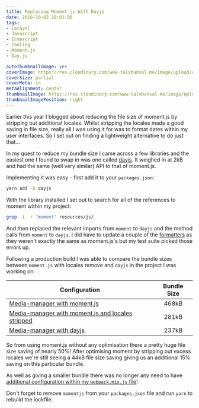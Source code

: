 ```yaml
---
title: Replacing Moment.js With Dayjs
date: 2018-10-02 19:01:00
tags:
- Laravel
- Javascript
- Ecmascript
- Tooling
- Moment.js
- Day.js

autoThumbnailImage: yes
coverImage: https://res.cloudinary.com/www-talvbansal-me/image/upload/c_scale,w_1600/v1555352638/posts/mexico-city-bellas-artes.jpg
coverSize: partial
coverMeta: in
metaAlignment: center
thumbnailImage: https://res.cloudinary.com/www-talvbansal-me/image/upload/c_scale,w_280/v1555352638/posts/mexico-city-bellas-artes.jpg
thumbnailImagePosition: right
---
```


Earlier this year I blogged about reducing the file size of moment.js by stripping out additional locales. Whilst stripping the locales made a good saving in file size, really all I was using it for was to format dates within my user interfaces. So I set out on finding a lightweight alternative to do just that...

<!-- more -->

In my quest to reduce my bundle size I came across a few libraries and the easiest one I found to swap in was one called [dayjs](https://github.com/iamkun/dayjs). It weighed in at 2kB and had the same (well very similar) API to that of moment.js.

Implementing it was easy - first add it to your `packages.json`:

```bash
yarn add -D dayjs
```

With the library installed I set out to search for all of the references to moment within my project:

```bash
grep -i -r "moment" resources/js/
```

And then replaced the relevant imports from `moment` to `dayjs` and the method calls from `moment` to `dayjs`.
I did have to update a couple of the [formatters](https://github.com/iamkun/dayjs/blob/master/docs/en/API-reference.md#format-formatstringwithtokens-string) as they weren't exactly the same as moment.js's but my test suite picked those errors up.

Following a production build I was able to compare the bundle sizes between `moment.js` with locales remove and `dayjs` in the project I was working on:


| Configuration                                     |  Bundle Size  |
| ------------------------------------------------- |:-------------:|
| [Media-manager with moment.js](https://github.com/talvbansal/media-manager/blob/ee76639b154a88f58f05a97c5533922a23448274/public/js/media-manager.js) |          468kB |                   
| [Media-manager with moment.js and locales stripped](https://github.com/talvbansal/media-manager/blob/37936444d356e41aab395c402c5837e957f241b0/public/js/media-manager.js) |         281kB |
| [Media-manager with dayjs](https://github.com/talvbansal/media-manager/blob/ea555c4219cad9581edd3e1ef5673f9ae5bd11a6/public/js/media-manager.js) |         237kB |

So from using moment.js without any optimisation there a pretty huge file size saving of nearly 50%! After optimising moment by stripping out excess locales we're still seeing a 44kB file size saving giving us an additional 15% saving on this particular bundle.

As well as giving a smaller bundle there was no longer any need to have [additional configuration within my `webpack.mix.js` file](https://github.com/talvbansal/media-manager/commit/ea555c4219cad9581edd3e1ef5673f9ae5bd11a6#diff-61877038a5575038809abf03f0009520)!

Don't forget to remove `momentjs` from your `packages.json` file and run `yarn` to rebuild the lockfile.

